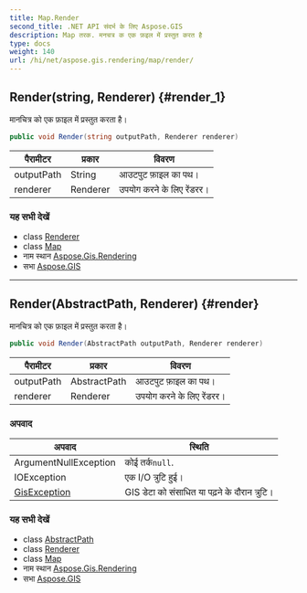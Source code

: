 ```yaml
---
title: Map.Render
second_title: .NET API संदर्भ के लिए Aspose.GIS
description: Map तरक. मनचत्र क एक फ़इल में प्रस्तुत करत है
type: docs
weight: 140
url: /hi/net/aspose.gis.rendering/map/render/
---
```

## Render(string, Renderer) {#render_1}

मानचित्र को एक फ़ाइल में प्रस्तुत करता है।

```csharp
public void Render(string outputPath, Renderer renderer)
```

| पैरामीटर | प्रकार | विवरण |
| --- | --- | --- |
| outputPath | String | आउटपुट फ़ाइल का पथ। |
| renderer | Renderer | उपयोग करने के लिए रेंडरर। |

### यह सभी देखें

* class [Renderer](../../renderer/)
* class [Map](../)
* नाम स्थान [Aspose.Gis.Rendering](../../map/)
* सभा [Aspose.GIS](../../../)

---

## Render(AbstractPath, Renderer) {#render}

मानचित्र को एक फ़ाइल में प्रस्तुत करता है।

```csharp
public void Render(AbstractPath outputPath, Renderer renderer)
```

| पैरामीटर | प्रकार | विवरण |
| --- | --- | --- |
| outputPath | AbstractPath | आउटपुट फ़ाइल का पथ। |
| renderer | Renderer | उपयोग करने के लिए रेंडरर। |

### अपवाद

| अपवाद | स्थिति |
| --- | --- |
| ArgumentNullException | कोई तर्क`null`. |
| IOException | एक I/O त्रुटि हुई। |
| [GisException](../../../aspose.gis/gisexception/) | GIS डेटा को संसाधित या पढ़ने के दौरान त्रुटि। |

### यह सभी देखें

* class [AbstractPath](../../../aspose.gis/abstractpath/)
* class [Renderer](../../renderer/)
* class [Map](../)
* नाम स्थान [Aspose.Gis.Rendering](../../map/)
* सभा [Aspose.GIS](../../../)


